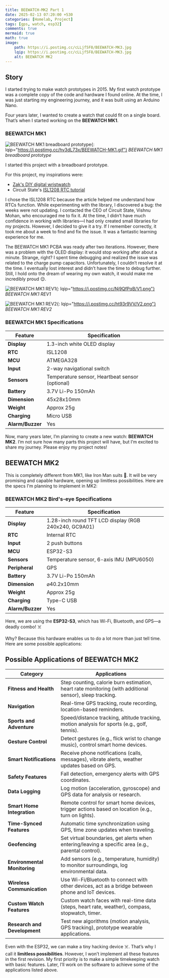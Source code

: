 ```yaml
---
title: BEEWATCH-MK2 Part 1
date: 2025-02-13 07:20:00 +530
categories: [Homelab, Project]
tags: [gps, watch, esp32]
comments: true
mermaid: true
math: true
image:
    path: https://i.postimg.cc/cLLjf5F8/BEEWATCH-MK3.jpg
    lqip: https://i.postimg.cc/cLLjf5F8/BEEWATCH-MK3.jpg
    alt: BEEWATCH MK2
---
```


## Story

I started trying to make watch prototypes in 2015. My first watch prototype was a complete copy of the code and hardware I found online. At the time, I was just starting my engineering journey, and it was built using an Arduino Nano.

Four years later, I wanted to create a watch that could fit on a single board. That’s when I started working on the **BEEWATCH MK1**.


### BEEWATCH MK1

![BEEWATCH MK1 breadboard prototype](https://i.postimg.cc/hv3dL73x/BEEWATCH-MK1.gif){: lqip="https://i.postimg.cc/hv3dL73x/BEEWATCH-MK1.gif"}
_BEEWATCH MK1 breadboard prototype_

I started this project with a breadboard prototype.

For this project, my inspirations were:
- [Zak's DIY digital wristwatch](https://blog.zakkemble.net/diy-digital-wristwatch/)
- Circuit State's [ISL1208 RTC tutorial](https://www.circuitstate.com/tutorials/interfacing-intersil-isl1208-rtc-with-arduino/)

I chose the ISL1208 RTC because the article helped me understand how RTCs function. While experimenting with the library, I discovered a bug: the weeks were not updating. I contacted the CEO of Circuit State, Vishnu Mohan, who encouraged me to fix it. At the time, I didn’t have much confidence in working with libraries—I had only created small libraries for my projects. However, I decided to give it a try. If I remember correctly, it took me about a week to find and fix the issue. It was a fantastic learning experience for me.

The BEEWATCH MK1 PCBA was ready after two iterations. However, there was a problem with the OLED display: it would stop working after about a minute. Strange, right? I spent time debugging and realized the issue was related to the charge pump capacitors. Unfortunately, I couldn’t resolve it at the time. I eventually lost interest and didn’t have the time to debug further. Still, I hold onto the dream of wearing my own watch, it would make me incredibly proud 😌.

![BEEWATCH MK1 REV1](https://i.postimg.cc/Nj9QfPqB/V1.png){: lqip="https://i.postimg.cc/Nj9QfPqB/V1.png"}
_BEEWATCH MK1 REV1_

![BEEWATCH MK1 REV2](https://i.postimg.cc/ht93r9VV/V2.png){: lqip="https://i.postimg.cc/ht93r9VV/V2.png"}
_BEEWATCH MK1 REV2_

### BEEWATCH MK1 Specifications

| **Feature**               | **Specification**                                                                 |
|---------------------------|-----------------------------------------------------------------------------------|
| **Display**               | 1.3-inch white OLED display                                                       |
| **RTC**                   | ISL1208                                                                          |
| **MCU**                   | ATMEGA328                                                                        |
| **Input**                 | 2-way navigational switch                                                        |
| **Sensors**               | Temperature sensor, Heartbeat sensor (optional)                                  |
| **Battery**               | 3.7V Li-Po 150mAh                                                                |
| **Dimension**             | 45x28x10mm                                                                       |
| **Weight**                | Approx 25g                                                                       |
| **Charging**              | Micro USB                                                                        |
| **Alarm/Buzzer**          | Yes                                                                              |


Now, many years later, I’m planning to create a new watch: **BEEWATCH MK2**. I’m not sure how many parts this project will have, but I’m excited to share my journey. Please enjoy my project notes!


## BEEWATCH MK2

This is completely different from MK1, like Iron Man suits 🤖. It will be very promising and capable hardware, opening up limitless possibilities. Here are the specs I'm planning to implement in MK2:

### BEEWATCH MK2 Bird's-eye Specifications

| **Feature**               | **Specification**                                                                 |
|---------------------------|-----------------------------------------------------------------------------------|
| **Display**               | 1.28-inch round TFT LCD display (RGB 240x240, GC9A01)                            |
| **RTC**                   | Internal RTC                                                                     |
| **Input**                 | 2 push buttons                                                                   |
| **MCU**                   | ESP32-S3                                                                         |
| **Sensors**               | Temperature sensor, 6-axis IMU (MPU6050)                                         |
| **Peripheral**            | GPS                                                                              |
| **Battery**               | 3.7V Li-Po 150mAh                                                                |
| **Dimension**             | ⌀40.2x10mm                                                                      |
| **Weight**                | Approx 25g                                                                       |
| **Charging**              | Type-C USB                                                                       |
| **Alarm/Buzzer**          | Yes                                                                              |

Here, we are using the **ESP32-S3**, which has Wi-Fi, Bluetooth, and GPS—a deadly combo! ☠️

Why? Because this hardware enables us to do a lot more than just tell time. Here are some possible applications:

## Possible Applications of BEEWATCH MK2

| **Category**               | **Applications**                                                                                   |
|----------------------------|---------------------------------------------------------------------------------------------------|
| **Fitness and Health**     | Step counting, calorie burn estimation, heart rate monitoring (with additional sensor), sleep tracking. |
| **Navigation**             | Real-time GPS tracking, route recording, location-based reminders.                                |
| **Sports and Adventure**   | Speed/distance tracking, altitude tracking, motion analysis for sports (e.g., golf, tennis).      |
| **Gesture Control**        | Detect gestures (e.g., flick wrist to change music), control smart home devices.                  |
| **Smart Notifications**    | Receive phone notifications (calls, messages), vibrate alerts, weather updates based on GPS.      |
| **Safety Features**        | Fall detection, emergency alerts with GPS coordinates.                                            |
| **Data Logging**           | Log motion (acceleration, gyroscope) and GPS data for analysis or research.                       |
| **Smart Home Integration** | Remote control for smart home devices, trigger actions based on location (e.g., turn on lights).  |
| **Time-Synced Features**   | Automatic time synchronization using GPS, time zone updates when traveling.                       |
| **Geofencing**             | Set virtual boundaries, get alerts when entering/leaving a specific area (e.g., parental control).|
| **Environmental Monitoring**| Add sensors (e.g., temperature, humidity) to monitor surroundings, log environmental data.       |
| **Wireless Communication** | Use Wi-Fi/Bluetooth to connect with other devices, act as a bridge between phone and IoT devices.|
| **Custom Watch Features**  | Custom watch faces with real-time data (steps, heart rate, weather), compass, stopwatch, timer.   |
| **Research and Development**| Test new algorithms (motion analysis, GPS tracking), prototype wearable applications.            |


Even with the ESP32, we can make a tiny hacking device ☠️. That’s why I call it **limitless possibilities**. However, I won’t implement all these features in the first revision. My first priority is to make a simple timekeeping watch with basic features. Later, I’ll work on the software to achieve some of the applications listed above.